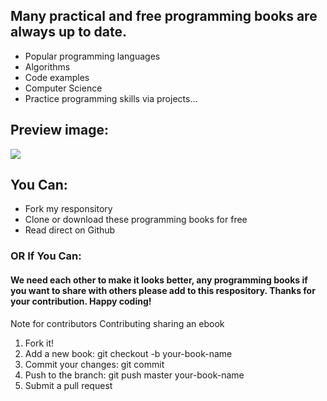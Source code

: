 ## Many practical and free programming books are always up to date.
* Popular programming languages
* Algorithms
* Code examples
* Computer Science
* Practice programming skills via projects...
## Preview image: 
![](https://github.com/namvdo/CS-and-Programming-Books/blob/master/Screen%20Shot%202019-05-16%20at%2007.56.59.png)
## You Can:
* Fork my responsitory
* Clone or download these programming books for free
* Read direct on Github
### OR If You Can:
#### We need each other to make it looks better, any programming books if you want to share with others please add to this respository. Thanks for your contribution. Happy coding!

Note for contributors
Contributing sharing an ebook
1. Fork it!
2. Add a new book: git checkout -b your-book-name
3. Commit your changes: git commit
4. Push to the branch: git push master your-book-name
5. Submit a pull request





